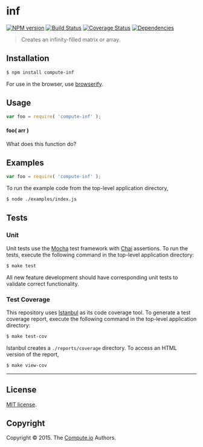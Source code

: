 inf
===
[![NPM version][npm-image]][npm-url] [![Build Status][travis-image]][travis-url] [![Coverage Status][coveralls-image]][coveralls-url] [![Dependencies][dependencies-image]][dependencies-url]

> Creates an infinity-filled matrix or array.


## Installation

``` bash
$ npm install compute-inf
```

For use in the browser, use [browserify](https://github.com/substack/node-browserify).


## Usage

``` javascript
var foo = require( 'compute-inf' );
```

#### foo( arr )

What does this function do?


## Examples

``` javascript
var foo = require( 'compute-inf' );
```

To run the example code from the top-level application directory,

``` bash
$ node ./examples/index.js
```


## Tests

### Unit

Unit tests use the [Mocha](http://mochajs.org/) test framework with [Chai](http://chaijs.com) assertions. To run the tests, execute the following command in the top-level application directory:

``` bash
$ make test
```

All new feature development should have corresponding unit tests to validate correct functionality.


### Test Coverage

This repository uses [Istanbul](https://github.com/gotwarlost/istanbul) as its code coverage tool. To generate a test coverage report, execute the following command in the top-level application directory:

``` bash
$ make test-cov
```

Istanbul creates a `./reports/coverage` directory. To access an HTML version of the report,

``` bash
$ make view-cov
```


---
## License

[MIT license](http://opensource.org/licenses/MIT).


## Copyright

Copyright &copy; 2015. The [Compute.io](https://github.com/compute-io) Authors.


[npm-image]: http://img.shields.io/npm/v/compute-inf.svg
[npm-url]: https://npmjs.org/package/compute-inf

[travis-image]: http://img.shields.io/travis/compute-io/inf/master.svg
[travis-url]: https://travis-ci.org/compute-io/inf

[coveralls-image]: https://img.shields.io/coveralls/compute-io/inf/master.svg
[coveralls-url]: https://coveralls.io/r/compute-io/inf?branch=master

[dependencies-image]: http://img.shields.io/david/compute-io/inf.svg
[dependencies-url]: https://david-dm.org/compute-io/inf

[dev-dependencies-image]: http://img.shields.io/david/dev/compute-io/inf.svg
[dev-dependencies-url]: https://david-dm.org/dev/compute-io/inf

[github-issues-image]: http://img.shields.io/github/issues/compute-io/inf.svg
[github-issues-url]: https://github.com/compute-io/inf/issues
